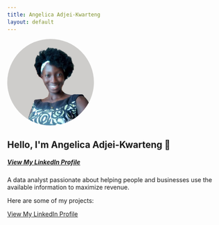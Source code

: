 ```yaml
---
title: Angelica Adjei-Kwarteng
layout: default
---
```


<img src="Images/angelica.jpg" alt="Angelica's Profile Picture" width="200" style="border-radius: 100px;" />

## Hello, I'm Angelica Adjei-Kwarteng 👋
##### [View My LinkedIn Profile](https://www.linkedin.com/in/angelicaakwarteng/)

A data analyst passionate about helping people and businesses use the available information to maximize revenue.

Here are some of my projects:

[View My LinkedIn Profile](https://www.linkedin.com/in/angelicaakwarteng/)




